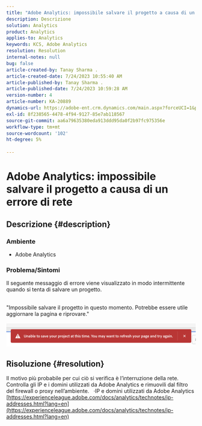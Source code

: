 ```yaml
---
title: "Adobe Analytics: impossibile salvare il progetto a causa di un errore di rete"
description: Descrizione
solution: Analytics
product: Analytics
applies-to: Analytics
keywords: KCS, Adobe Analytics
resolution: Resolution
internal-notes: null
bug: false
article-created-by: Tanay Sharma .
article-created-date: 7/24/2023 10:55:40 AM
article-published-by: Tanay Sharma .
article-published-date: 7/24/2023 10:59:28 AM
version-number: 4
article-number: KA-20889
dynamics-url: https://adobe-ent.crm.dynamics.com/main.aspx?forceUCI=1&pagetype=entityrecord&etn=knowledgearticle&id=96e8609b-102a-ee11-bdf4-6045bd006239
exl-id: 8f238565-4478-4f94-9127-85e7ab118567
source-git-commit: aa6a79635380eda913ddd95da0f2b97fc975356e
workflow-type: tm+mt
source-wordcount: '102'
ht-degree: 5%

---
```


# Adobe Analytics: impossibile salvare il progetto a causa di un errore di rete

## Descrizione {#description}


### Ambiente

- Adobe Analytics


### Problema/Sintomi

Il seguente messaggio di errore viene visualizzato in modo intermittente quando si tenta di salvare un progetto.

<br>&quot;Impossibile salvare il progetto in questo momento. Potrebbe essere utile aggiornare la pagina e riprovare.&quot;<br><br>![](assets/___97e8609b-102a-ee11-bdf4-6045bd006239___.png)

## Risoluzione {#resolution}


Il motivo più probabile per cui ciò si verifica è l’interruzione della rete. Controlla gli IP e i domini utilizzati da Adobe Analytics e rimuovili dal filtro del firewall o proxy nell’ambiente.
 
·IP e domini utilizzati da Adobe Analytics
[https://experienceleague.adobe.com/docs/analytics/technotes/ip-addresses.html?lang=en](https://experienceleague.adobe.com/docs/analytics/technotes/ip-addresses.html?lang=en)
